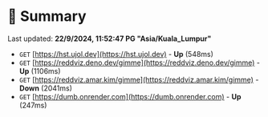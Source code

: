 # 📖 Summary
Last updated: **22/9/2024, 11:52:47 PG "Asia/Kuala_Lumpur"**

- `GET` [https://hst.ujol.dev](https://hst.ujol.dev) - **Up** (548ms)
- `GET` [https://reddviz.deno.dev/gimme](https://reddviz.deno.dev/gimme) - **Up** (1106ms)
- `GET` [https://reddviz.amar.kim/gimme](https://reddviz.amar.kim/gimme) - **Down** (2041ms)
- `GET` [https://dumb.onrender.com](https://dumb.onrender.com) - **Up** (247ms)
